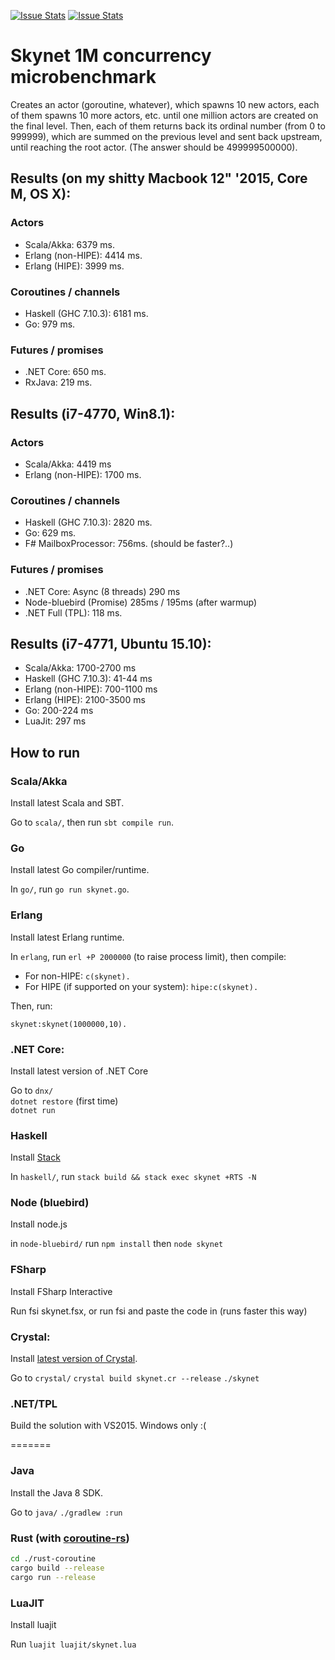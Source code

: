 [![Issue Stats](http://issuestats.com/github/atemerev/skynet/badge/pr   )](http://issuestats.com/github/atemerev/skynet)
[![Issue Stats](http://issuestats.com/github/atemerev/skynet/badge/issue)](http://issuestats.com/github/atemerev/skynet)

# Skynet 1M concurrency microbenchmark

Creates an actor (goroutine, whatever), which spawns 10 new actors, each of them spawns 10 
more actors, etc. until one million actors are created on the final level. Then, each of them returns
back its ordinal number (from 0 to 999999), which are summed on the previous level and sent back upstream,
until reaching the root actor. (The answer should be 499999500000).

## Results (on my shitty Macbook 12" '2015, **Core M**, OS X): 

### Actors

- Scala/Akka: 6379 ms. 
- Erlang (non-HIPE): 4414 ms.
- Erlang (HIPE): 3999 ms.

### Coroutines / channels

- Haskell (GHC 7.10.3): 6181 ms.
- Go: 979 ms.

### Futures / promises

- .NET Core: 650 ms.
- RxJava: 219 ms.

## Results (**i7-4770**, Win8.1): 

### Actors

- Scala/Akka: 4419 ms
- Erlang (non-HIPE): 1700 ms.

### Coroutines / channels

- Haskell (GHC 7.10.3): 2820 ms.
- Go: 629 ms.
- F# MailboxProcessor: 756ms. (should be faster?..)

### Futures / promises

- .NET Core: Async (8 threads) 290 ms
- Node-bluebird (Promise) 285ms / 195ms (after warmup)
- .NET Full (TPL): 118 ms.

## Results (**i7-4771**, Ubuntu 15.10): 

- Scala/Akka: 1700-2700 ms
- Haskell (GHC 7.10.3): 41-44 ms
- Erlang (non-HIPE): 700-1100 ms
- Erlang (HIPE): 2100-3500 ms
- Go: 200-224 ms
- LuaJit: 297 ms

## How to run

### Scala/Akka

Install latest Scala and SBT. 

Go to `scala/`, then run `sbt compile run`.

### Go

Install latest Go compiler/runtime.

In `go/`, run `go run skynet.go`.

### Erlang

Install latest Erlang runtime.

In `erlang`, run `erl +P 2000000` (to raise process limit), then compile:

- For non-HIPE: `c(skynet).`
- For HIPE (if supported on your system): `hipe:c(skynet).`

Then, run:

`skynet:skynet(1000000,10).`

### .NET Core: 

Install latest version of .NET Core

Go to `dnx/`  
`dotnet restore` (first time)  
`dotnet run`

### Haskell

Install [Stack](http://haskellstack.org)

In `haskell/`, run `stack build && stack exec skynet +RTS -N`

### Node (bluebird)

Install node.js

in `node-bluebird/` run `npm install` then `node skynet`

### FSharp

Install FSharp Interactive

Run fsi skynet.fsx, or run fsi and paste the code in (runs faster this way)

### Crystal:

Install [latest version of Crystal](http://crystal-lang.org/docs/installation/index.html).

Go to `crystal/`
`crystal build skynet.cr --release`
`./skynet`

### .NET/TPL

Build the solution with VS2015. Windows only :(

=======
### Java

Install the Java 8 SDK.

Go to `java/`
`./gradlew :run`

### Rust (with [coroutine-rs](https://github.com/rustcc/coroutine-rs))

```bash
cd ./rust-coroutine
cargo build --release
cargo run --release
```

### LuaJIT

Install luajit

Run `luajit luajit/skynet.lua`
